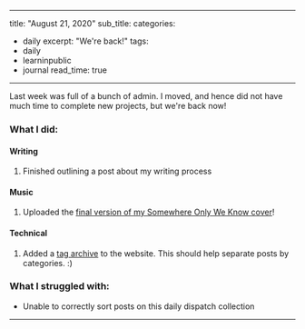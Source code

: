 ---
 title: "August 21, 2020"
 sub_title: 
 categories:
   - daily
 excerpt: "We're back!"
 tags:
   - daily
   - learninpublic
   - journal
 read_time: true
 ---

 Last week was full of a bunch of admin. I moved, and hence did not have much time to complete new projects, but we're back now!
 ### What I did:
 #### Writing
1. Finished outlining a post about my writing process
 #### Music
1. Uploaded the [final version of my Somewhere Only We Know cover](https://www.instagram.com/tv/CEGK-BVpNq1/)!
 #### Technical
1. Added a [tag archive](/tags) to the website. This should help separate posts by categories. :)
 ### What I struggled with:
- Unable to correctly sort posts on this daily dispatch collection
 ---